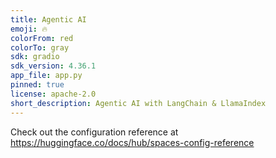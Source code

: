 ```yaml
---
title: Agentic AI
emoji: 🔥
colorFrom: red
colorTo: gray
sdk: gradio
sdk_version: 4.36.1
app_file: app.py
pinned: true
license: apache-2.0
short_description: Agentic AI with LangChain & LlamaIndex
---
```


Check out the configuration reference at https://huggingface.co/docs/hub/spaces-config-reference
